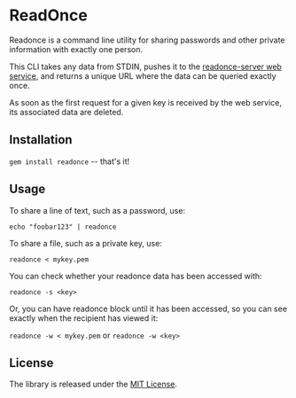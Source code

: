 # ReadOnce

Readonce is a command line utility for sharing passwords and other private information with exactly one person.

This CLI takes any data from STDIN, pushes it to the [readonce-server web service](https://github.com/freerobby/readonce-server), and returns a unique URL where the data can be queried exactly once.

As soon as the first request for a given key is received by the web service, its associated data are deleted.

## Installation

`gem install readonce` -- that's it!

## Usage

To share a line of text, such as a password, use:

`echo "foobar123" | readonce`

To share a file, such as a private key, use:

`readonce < mykey.pem`

You can check whether your readonce data has been accessed with:

`readonce -s <key>`

Or, you can have readonce block until it has been accessed, so you can see exactly when the recipient has viewed it:

`readonce -w < mykey.pem` or `readonce -w <key>`


## License

The library is released under the [MIT License](http://opensource.org/licenses/MIT).

